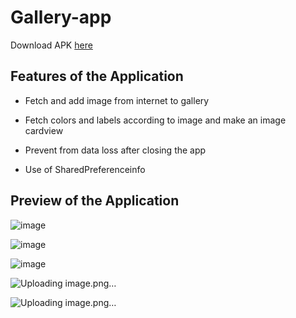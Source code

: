 # Gallery-app

Download APK [here](https://github.com/gauri547/Gallery-app/releases/download/v1/app-debug.apk)

## Features of the Application

- Fetch and add image from internet to gallery

- Fetch colors and labels according to image and make an image cardview

- Prevent from data loss after closing the app

-  Use of SharedPreferenceinfo 

## Preview of the Application

![image](https://user-images.githubusercontent.com/81371138/118626979-f2e01700-b7e8-11eb-9e54-4bafb230e317.png)

![image](https://user-images.githubusercontent.com/81371138/118627311-3aff3980-b7e9-11eb-9f82-dc50e5f9bc6f.png)

![image](https://user-images.githubusercontent.com/81371138/118627563-77329a00-b7e9-11eb-9ac7-fbaca9262db3.png)

![Uploading image.png…]()

![Uploading image.png…]()






